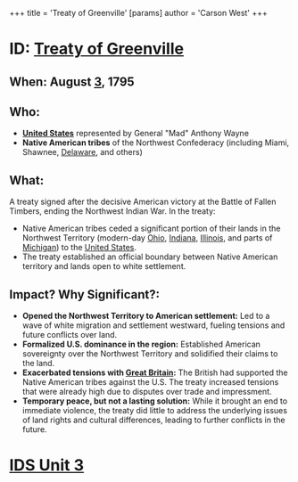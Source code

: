 +++
 title = 'Treaty of Greenville'
[params]
	author = 'Carson West'
+++
# ID: [Treaty of Greenville](./../treaty-of-greenville/) 

## When: August [3](./../3/), 1795

## Who: 
* **[United States](./../united-states/)** represented by General "Mad" Anthony Wayne
* **Native American tribes** of the Northwest Confederacy (including Miami, Shawnee, [Delaware](./../delaware/), and others)

## What:
A treaty signed after the decisive American victory at the Battle of Fallen Timbers, ending the Northwest Indian War. In the treaty:
*  Native American tribes ceded a significant portion of their lands in the Northwest Territory (modern-day [Ohio](./../ohio/), [Indiana](./../indiana/), [Illinois](./../illinois/), and parts of [Michigan](./../michigan/)) to the [United States](./../united-states/). 
* The treaty established an official boundary between Native American territory and lands open to white settlement.

## Impact? Why Significant?: 
* **Opened the Northwest Territory to American settlement:**  Led to a wave of white migration and settlement westward, fueling tensions and future conflicts over land.
* **Formalized U.S. dominance in the region:** Established American sovereignty over the Northwest Territory and solidified their claims to the land.
* **Exacerbated tensions with [Great Britain](./../great-britain/):**  The British had supported the Native American tribes against the U.S. The treaty increased tensions that were already high due to disputes over trade and impressment.
* **Temporary peace, but not a lasting solution:** While it brought an end to immediate violence, the treaty did little to address the underlying issues of land rights and cultural differences, leading to further conflicts in the future. 

# [IDS Unit 3](./../ids-unit-3/)